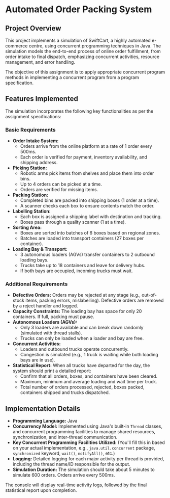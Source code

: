 # Automated Order Packing System

## Project Overview

This project implements a simulation of SwiftCart, a highly automated e-commerce centre, using concurrent programming techniques in Java. The simulation models the end-to-end process of online order fulfillment, from order intake to final dispatch, emphasizing concurrent activities, resource management, and error handling.

The objective of this assignment is to apply appropriate concurrent program methods in implementing a concurrent program from a program specification.

## Features Implemented

The simulation incorporates the following key functionalities as per the assignment specifications:

### Basic Requirements

* **Order Intake System:**
    * Orders arrive from the online platform at a rate of 1 order every 500ms.
    * Each order is verified for payment, inventory availability, and shipping address.
* **Picking Station:**
    * Robotic arms pick items from shelves and place them into order bins.
    * Up to 4 orders can be picked at a time.
    * Orders are verified for missing items.
* **Packing Station:**
    * Completed bins are packed into shipping boxes (1 order at a time).
    * A scanner checks each box to ensure contents match the order.
* **Labelling Station:**
    * Each box is assigned a shipping label with destination and tracking.
    * Boxes pass through a quality scanner (1 at a time).
* **Sorting Area:**
    * Boxes are sorted into batches of 6 boxes based on regional zones.
    * Batches are loaded into transport containers (27 boxes per container).
* **Loading Bay & Transport:**
    * 3 autonomous loaders (AGVs) transfer containers to 2 outbound loading bays.
    * Trucks take up to 18 containers and leave for delivery hubs.
    * If both bays are occupied, incoming trucks must wait.

### Additional Requirements

* **Defective Orders:** Orders may be rejected at any stage (e.g., out-of-stock items, packing errors, mislabelling). Defective orders are removed by a reject handler and logged.
* **Capacity Constraints:** The loading bay has space for only 20 containers. If full, packing must pause.
* **Autonomous Loaders (AGVs):**
    * Only 3 loaders are available and can break down randomly (simulated with thread stalls).
    * Trucks can only be loaded when a loader and bay are free.
* **Concurrent Activities:**
    * Loaders and outbound trucks operate concurrently.
    * Congestion is simulated (e.g., 1 truck is waiting while both loading bays are in use).
* **Statistical Report:** When all trucks have departed for the day, the system should print a detailed report:
    * Confirm that all orders, boxes, and containers have been cleared.
    * Maximum, minimum and average loading and wait time per truck.
    * Total number of orders processed, rejected, boxes packed, containers shipped and trucks dispatched.

## Implementation Details

* **Programming Language:** Java
* **Concurrency Model:** Implemented using Java's built-in `Thread` classes, and concurrent programming facilities to manage shared resources, synchronization, and inter-thread communication.
* **Key Concurrent Programming Facilities Utilized:** (You'll fill this in based on your actual implementation, e.g., `java.util.concurrent` package, `synchronized` keyword, `wait()`, `notifyAll()`, etc.)
* **Logging:** Detailed logging for each major activity per thread is provided, including the thread name/ID responsible for the output.
* **Simulation Duration:** The simulation should take about 5 minutes to simulate 600 orders. Orders arrive every 500ms.

The console will display real-time activity logs, followed by the final statistical report upon completion.
